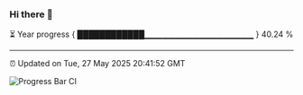 ### Hi there 👋

⏳ Year progress { ████████████▁▁▁▁▁▁▁▁▁▁▁▁▁▁▁▁▁▁ } 40.24 %

---

⏰ Updated on Tue, 27 May 2025 20:41:52 GMT

![Progress Bar CI](https://github.com/IshwaranRudhara/GIT-ACTION/workflows/Progress%20Bar%20CI/badge.svg)
